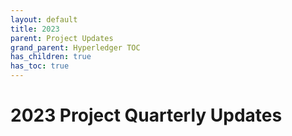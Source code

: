 ```yaml
---
layout: default
title: 2023
parent: Project Updates
grand_parent: Hyperledger TOC
has_children: true
has_toc: true
---
```

[//]: # (SPDX-License-Identifier: CC-BY-4.0)

# 2023 Project Quarterly Updates

